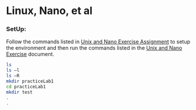 # Linux, Nano, et al

### SetUp:

Follow the commands listed in [Unix and Nano Exercise Assignment](https://docs.google.com/document/d/1kICV9HPrcSebserBjoJ47uHWcBp4w8nL-OlNH3vXdPA/edit?usp=sharing)
to setup the environment and then run the commands listed in the [Unix and Nano Exercise](https://docs.google.com/document/d/1kICV9HPrcSebserBjoJ47uHWcBp4w8nL-OlNH3vXdPA/edit?usp=sharing) document.

```bash
ls
ls –l
ls –R
mkdir practiceLab1
cd practiceLab1
mkdir test
.
.


